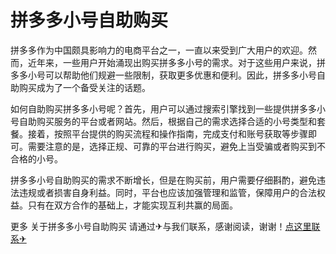 # 拼多多小号自助购买

拼多多作为中国颇具影响力的电商平台之一，一直以来受到广大用户的欢迎。然而，近年来，一些用户开始涌现出购买拼多多小号的需求。对于这些用户来说，拼多多小号可以帮助他们规避一些限制，获取更多优惠和便利。因此，拼多多小号自助购买成为了一个备受关注的话题。

如何自助购买拼多多小号呢？首先，用户可以通过搜索引擎找到一些提供拼多多小号自助购买服务的平台或者网站。然后，根据自己的需求选择合适的小号类型和套餐。接着，按照平台提供的购买流程和操作指南，完成支付和账号获取等步骤即可。需要注意的是，选择正规、可靠的平台进行购买，避免上当受骗或者购买到不合格的小号。

拼多多小号自助购买的需求不断增长，但是在购买前，用户需要仔细斟酌，避免违法违规或者损害自身利益。同时，平台也应该加强管理和监管，保障用户的合法权益。只有在双方合作的基础上，才能实现互利共赢的局面。

更多 关于拼多多小号自助购买 请通过✈与我们联系，感谢阅读，谢谢！[点这里联系✈](https://c.k02.cc)
